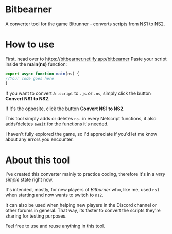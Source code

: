 # Bitbearner
 A converter tool for the game Bitrunner - converts scripts from NS1 to NS2.

 # How to use
First, head over to https://bitbearner.netlify.app/bitbearner
Paste your script inside the <b>main(ns)</b> function:
```js
export async function main(ns) {
//Your code goes here
}
```
If you want to convert a `.script` to `.js` or `.ns`, simply click the button <b>Convert NS1 to NS2</b>.

If it's the opposite, click the button <b>Convert NS1 to NS2</b>.

This tool simply adds or deletes `ns.` in every Netscript functions, it also adds/deletes `await` for the functions it's needed.

I haven't fully explored the game, so I'd appreciate if you'd let me know about any errors you encounter.

# About this tool
I've created this converter mainly to practice coding, therefore it's in a <em>very simple</em> state right now.

It's intended, mostly, for new players of <em>Bitburner</em> who, like me, used `ns1` when starting and now wants to switch to `ns2`.

It can also be used when helping new players in the Discord channel or other forums in general. That way, its faster to convert the scripts they're sharing for testing purposes.

Feel free to use and reuse anything in this tool.